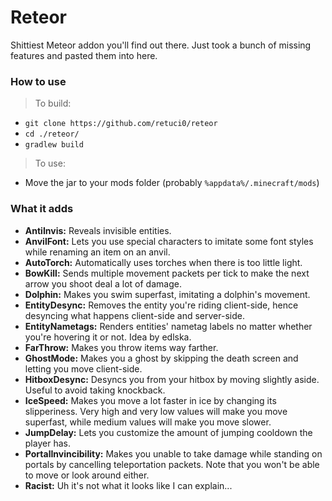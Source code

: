# Reteor

Shittiest Meteor addon you'll find out there. Just took a 
bunch of missing features and pasted them into here.

### How to use

> To build:
- `git clone https://github.com/retuci0/reteor`
- `cd ./reteor/`
- `gradlew build`

> To use:
- Move the jar to your mods folder (probably `%appdata%/.minecraft/mods`)

### What it adds

- **AntiInvis:** Reveals invisible entities.
- **AnvilFont:** Lets you use special characters to imitate some font 
styles while renaming an item on an anvil.
- **AutoTorch:** Automatically uses torches when there is too little light.
- **BowKill:** Sends multiple movement packets per tick to make the next 
arrow you shoot deal a lot of damage.
- **Dolphin:** Makes you swim superfast, imitating a dolphin's movement.
- **EntityDesync:** Removes the entity you're riding client-side, hence desyncing 
what happens client-side and server-side.
- **EntityNametags:** Renders entities' nametag labels no matter whether you're 
hovering it or not. Idea by edlska.
- **FarThrow:** Makes you throw items way farther.
- **GhostMode:** Makes you a ghost by skipping the death screen and letting you 
move client-side.
- **HitboxDesync:** Desyncs you from your hitbox by moving slightly aside. Useful to 
avoid taking knockback.
- **IceSpeed:** Makes you move a lot faster in ice by changing its slipperiness. 
Very high and very low values will make you move superfast, while medium values 
will make you move slower.
- **JumpDelay:** Lets you customize the amount of jumping cooldown the player has.
- **PortalInvincibility:** Makes you unable to take damage while standing on portals 
by cancelling teleportation packets. Note that you won't be able to move or look around either.
- **Racist:** Uh it's not what it looks like I can explain...

